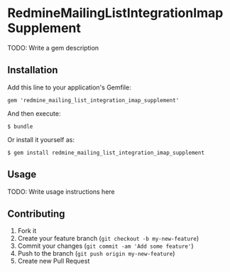 # RedmineMailingListIntegrationImapSupplement

TODO: Write a gem description

## Installation

Add this line to your application's Gemfile:

    gem 'redmine_mailing_list_integration_imap_supplement'

And then execute:

    $ bundle

Or install it yourself as:

    $ gem install redmine_mailing_list_integration_imap_supplement

## Usage

TODO: Write usage instructions here

## Contributing

1. Fork it
2. Create your feature branch (`git checkout -b my-new-feature`)
3. Commit your changes (`git commit -am 'Add some feature'`)
4. Push to the branch (`git push origin my-new-feature`)
5. Create new Pull Request

